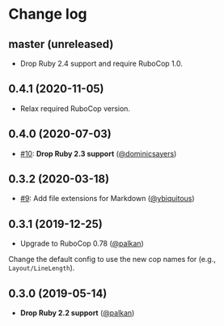 # Change log

## master (unreleased)

- Drop Ruby 2.4 support and require RuboCop 1.0.

## 0.4.1 (2020-11-05)

- Relax required RuboCop version.

## 0.4.0 (2020-07-03)

- [#10](https://github.com/rubocop-hq/rubocop-md/pull/10): **Drop Ruby 2.3 support** ([@dominicsayers][])

## 0.3.2 (2020-03-18)

- [#9](https://github.com/rubocop-hq/rubocop-md/pull/9): Add file extensions for Markdown ([@ybiquitous][])

## 0.3.1 (2019-12-25)

- Upgrade to RuboCop 0.78 ([@palkan][])

Change the default config to use the new cop names for (e.g., `Layout/LineLength`).

## 0.3.0 (2019-05-14)

- **Drop Ruby 2.2 support** ([@palkan][])

[@palkan]: https://github.com/palkan
[@ybiquitous]: https://github.com/ybiquitous
[@dominicsayers]: https://github.com/dominicsayers
